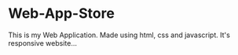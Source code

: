 # Web-App-Store


This is my Web Application. Made using html, css and javascript. It's responsive website...




